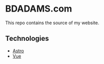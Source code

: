 # BDADAMS.com

This repo contains the source of my website.

## Technologies

* [Astro](https://astro.build)
* [Vue](https://vuejs.org/)